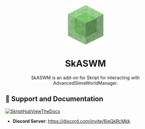 <p align="center"><img width=125px src="./public/SlimeBlock.png"></p>  
<h1 align="center">SkASWM</h1>
<p align="center">SkASWM is an add-on for Skript for interacting with AdvancedSlimeWorldManager.</p>  

## 📃 Support and Documentation

[![SkriptHubViewTheDocs](http://skripthub.net/static/addon/ViewTheDocsButton.png)](http://skripthub.net/docs/?addon=SkASWM)

- **Discord Server:** https://discord.com/invite/6jeQkRcMkk
